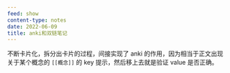 ```yaml
---
feed: show
content-type: notes
date: 2022-06-09
title: anki和双链笔记
---
```

不断卡片化，拆分出卡片的过程，间接实现了 anki 的作用，因为相当于正文出现关于某个概念的 `[[概念]]` 的 key 提示，然后移上去就是验证 value 是否正确。
